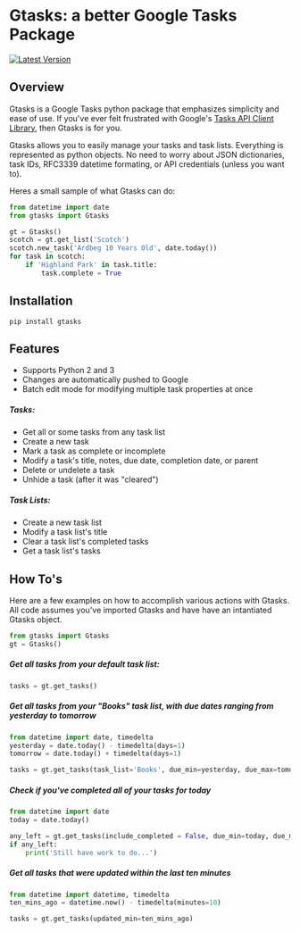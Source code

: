 # Gtasks: a better Google Tasks Package
[![Latest Version](https://pypip.in/version/gtasks/badge.svg?style=flat)](https://pypi.python.org/pypi/gtasks/)

## Overview

Gtasks is a Google Tasks python package that emphasizes simplicity and ease of use. If you've ever felt frustrated with Google's [Tasks API Client Library](https://developers.google.com/api-client-library/python/apis/tasks/v1), then Gtasks is for you.

Gtasks allows you to easily manage your tasks and task lists. Everything is represented as python objects. No need to worry about JSON dictionaries, task IDs, RFC3339 datetime formating, or API credentials (unless you want to).

Heres a small sample of what Gtasks can do:

```python
from datetime import date
from gtasks import Gtasks

gt = Gtasks()
scotch = gt.get_list('Scotch')
scotch.new_task('Ardbeg 10 Years Old', date.today())
for task in scotch:
    if 'Highland Park' in task.title:
        task.complete = True
```

## Installation

`pip install gtasks`

## Features

* Supports Python 2 and 3
* Changes are automatically pushed to Google
* Batch edit mode for modifying multiple task properties at once

##### Tasks:

* Get all or some tasks from any task list
* Create a new task
* Mark a task as complete or incomplete
* Modify a task's title, notes, due date, completion date, or parent
* Delete or undelete a task
* Unhide a task (after it was "cleared")

##### Task Lists:

* Create a new task list
* Modify a task list's title
* Clear a task list's completed tasks
* Get a task list's tasks

## How To's

Here are a few examples on how to accomplish various actions with Gtasks.
All code assumes you've imported Gtasks and have have an intantiated Gtasks object.

```python
from gtasks import Gtasks
gt = Gtasks()
```
##### Get all tasks from your default task list:

```python
tasks = gt.get_tasks()
```

##### Get all tasks from your "Books" task list, with due dates ranging from yesterday to tomorrow

```python
from datetime import date, timedelta
yesterday = date.today() - timedelta(days=1)
tomorrow = date.today() + timedelta(days=1)

tasks = gt.get_tasks(task_list='Books', due_min=yesterday, due_max=tomorrow)
```

##### Check if you've completed all of your tasks for today

```python
from datetime import date
today = date.today()

any_left = gt.get_tasks(include_completed = False, due_min=today, due_max=today, max_results=1)
if any_left:
    print('Still have work to do...')
```

##### Get all tasks that were updated within the last ten minutes

```python
from datetime import datetime, timedelta
ten_mins_ago = datetime.now() - timedelta(minutes=10)

tasks = gt.get_tasks(updated_min=ten_mins_ago)
```
